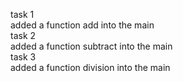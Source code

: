 task 1
<br> added a function add into the main
<br>
task 2
<br> added a function subtract into the main
<br>
task 3
<br> added a function division into the main
